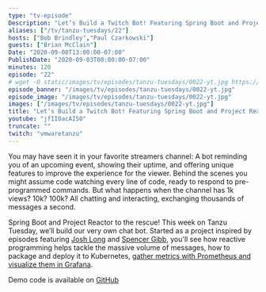 ```yaml
---
type: "tv-episode"
Description: "Let’s Build a Twitch Bot! Featuring Spring Boot and Project Reactor"
aliases: ["/tv/tanzu-tuesdays/22"]
hosts: ["Bob Brindley","Paul Czarkowski"]
guests: ["Brian McClain"]
Date: "2020-09-08T13:00:00-07:00"
PublishDate: "2020-09-03T00:00:00-07:00"
minutes: 120
episode: "22"
# wget -O static/images/tv/episodes/tanzu-tuesdays/0022-yt.jpg https://img.youtube.com/vi/jfIIOacAI50/mqdefault.jpg
episode_banner: "/images/tv/episodes/tanzu-tuesdays/0022-yt.jpg"
episode_image: "/images/tv/episodes/tanzu-tuesdays/0022-yt.jpg"
images: ["/images/tv/episodes/tanzu-tuesdays/0022-yt.jpg"]
title: "Let’s Build a Twitch Bot! Featuring Spring Boot and Project Reactor with Brian McClain"
youtube: "jfIIOacAI50"
truncate: ""
twitch: "vmwaretanzu"
---
```


You may have seen it in your favorite streamers channel: A bot reminding you of an upcoming event, showing their uptime, and offering unique features to improve the experience for the viewer. Behind the scenes you might assume code watching every line of code, ready to respond to pre-programmed commands. But what happens when the channel has 1k views? 10k? 100k? All chatting and interacting, exchanging thousands of messages a second.
 
Spring Boot and Project Reactor to the rescue! This week on Tanzu Tuesday, we’ll build our very own chat bot. Started as a project inspired by episodes featuring [Josh Long](/tv/tanzu-tuesdays/0001/) and [Spencer Gibb](/tv/tanzu-tuesdays/0009/), you'll see how reactive programming helps tackle the massive volume of messages, how to package and deploy it to Kubernetes, [gather metrics with Prometheus and visualize them in Grafana](/guides/kubernetes/prometheus-grafana-p1/).

Demo code is available on [GitHub](https://github.com/BrianMMcClain/reactive-bot-framework)
